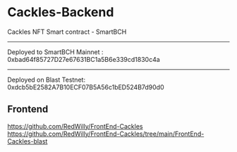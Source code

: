 # Cackles-Backend
Cackles NFT Smart contract - SmartBCH

-------------------------------------------------------------------------------------
Deployed to  SmartBCH Mainnet : 0xbad64f85727D27e67631BC1a5B6e339cd1830c4a

-------------------------------------------------------------------------------------
Deployed on Blast Testnet: 0xdcb5bE2582A7B10ECF07B5A56c1bED524B7d90d0

## Frontend
https://github.com/RedWilly/FrontEnd-Cackles
https://github.com/RedWilly/FrontEnd-Cackles/tree/main/FrontEnd-Cackles-blast
